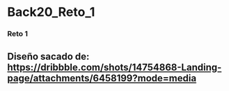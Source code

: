 # Back20_Reto_1
### Reto 1
## Diseño sacado de: https://dribbble.com/shots/14754868-Landing-page/attachments/6458199?mode=media
